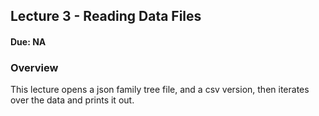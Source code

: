 ## Lecture 3 - Reading Data Files

#### Due: NA

### Overview

This lecture opens a json family tree file, and a csv version, then iterates over the data and prints it out.
